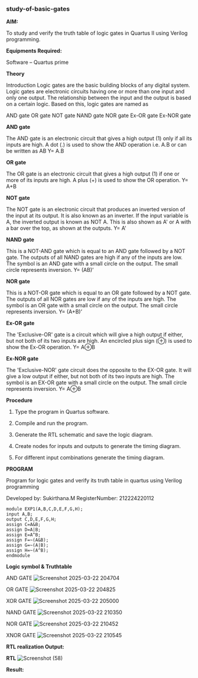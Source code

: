 ### study-of-basic-gates

**AIM:** 

To study and verify the truth table of logic gates in Quartus II using Verilog programming.

**Equipments Required:**

Software – Quartus prime 

**Theory**

Introduction Logic gates are the basic building blocks of any digital system. Logic gates are electronic circuits having one or more than one input and only one output. The relationship between the input and the output is based on a certain logic. Based on this, logic gates are named as

AND gate OR gate NOT gate NAND gate NOR gate Ex-OR gate Ex-NOR gate

**AND gate**

The AND gate is an electronic circuit that gives a high output (1) only if all its inputs are high. A dot (.) is used to show the AND operation i.e. A.B or can be written as AB
Y= A.B

**OR gate** 

The OR gate is an electronic circuit that gives a high output (1) if one or more of its inputs are high. A plus (+) is used to show the OR operation.
Y= A+B

**NOT gate**

The NOT gate is an electronic circuit that produces an inverted version of the input at its output. It is also known as an inverter. If the input variable is A, the inverted output is known as NOT A. This is also shown as A' or A with a bar over the top, as shown at the outputs.
Y= A'

**NAND gate**

This is a NOT-AND gate which is equal to an AND gate followed by a NOT gate. The outputs of all NAND gates are high if any of the inputs are low. The symbol is an AND gate with a small circle on the output. The small circle represents inversion.
Y= (AB)’

**NOR gate**

This is a NOT-OR gate which is equal to an OR gate followed by a NOT gate. The outputs of all NOR gates are low if any of the inputs are high. The symbol is an OR gate with a small circle on the output. The small circle represents inversion.
Y= (A+B)’

**Ex-OR gate**

The 'Exclusive-OR' gate is a circuit which will give a high output if either, but not both of its two inputs are high. An encircled plus sign (⊕) is used to show the Ex-OR operation.
Y= A⊕B

**Ex-NOR gate**

The 'Exclusive-NOR' gate circuit does the opposite to the EX-OR gate. It will give a low output if either, but not both of its two inputs are high. The symbol is an EX-OR gate with a small circle on the output. The small circle represents inversion.
Y= A⊕B

**Procedure** 

1.	Type the program in Quartus software.

2.	Compile and run the program.

3.	Generate the RTL schematic and save the logic diagram.

4.	Create nodes for inputs and outputs to generate the timing diagram.

5.	For different input combinations generate the timing diagram.


**PROGRAM**

Program for logic gates and verify its truth table in quartus using Verilog programming

 Developed by: Sukirthana.M
 RegisterNumber: 212224220112
```
module EXP1(A,B,C,D,E,F,G,H);
input A,B;
output C,D,E,F,G,H;
assign C=A&B;
assign D=A|B;
assign E=A^B;
assign F=~(A&B);
assign G=~(A|B);
assign H=~(A^B);
endmodule
 ```
**Logic symbol & Truthtable**

AND GATE
![Screenshot 2025-03-22 204704](https://github.com/user-attachments/assets/5c4a438a-cd88-4257-b959-d813cd940fc3)

OR GATE
![Screenshot 2025-03-22 204825](https://github.com/user-attachments/assets/a36ff2a3-7a95-4c49-bd2a-569ab8b8302d)

XOR GATE
![Screenshot 2025-03-22 205000](https://github.com/user-attachments/assets/b02bede2-345e-4914-adc1-1426e4a661d5)

NAND GATE
![Screenshot 2025-03-22 210350](https://github.com/user-attachments/assets/f02b2be8-6637-4a48-8b31-a17b47ded54e)

NOR GATE
![Screenshot 2025-03-22 210452](https://github.com/user-attachments/assets/e65beeda-433f-42a1-a2e6-8480406267db)

XNOR GATE
![Screenshot 2025-03-22 210545](https://github.com/user-attachments/assets/53db2a6d-464a-41fa-a04c-f2238e02f09a)

**RTL realization Output:** 

**RTL**
![Screenshot (58)](https://github.com/user-attachments/assets/cf06252b-f3fc-4d01-a109-b8f63b68bb52)


**Result:**


